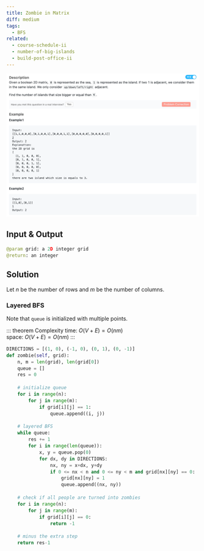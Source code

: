 ```yaml
---
title: Zombie in Matrix
diff: medium
tags:
  - BFS
related:
  - course-schedule-ii
  - number-of-big-islands
  - build-post-office-ii
---
```


<img class="medium-zoom" src="/algo/number-of-big-islands.png" alt="https://www.lintcode.com/problem/zombie-in-matrix">

## Input & Output

```py
@param grid: a 2D integer grid
@return: an integer
```

## Solution

Let $n$ be the number of rows and $m$ be the number of columns.

### Layered BFS

Note that `queue` is initialized with multiple points.

::: theorem Complexity
time: $O(V + E) = O(nm)$  
space: $O(V + E) = O(nm)$
:::

```py
DIRECTIONS = [(1, 0), (-1, 0), (0, 1), (0, -1)]
def zombie(self, grid):
    n, m = len(grid), len(grid[0])
    queue = []
    res = 0

    # initialize queue
    for i in range(n):
        for j in range(m):
            if grid[i][j] == 1:
                queue.append((i, j))

    # layered BFS
    while queue:
        res += 1
        for i in range(len(queue)):
            x, y = queue.pop(0)
            for dx, dy in DIRECTIONS:
                nx, ny = x+dx, y+dy
                if 0 <= nx < n and 0 <= ny < m and grid[nx][ny] == 0:
                    grid[nx][ny] = 1
                    queue.append((nx, ny))

    # check if all people are turned into zombies
    for i in range(n):
        for j in range(m):
            if grid[i][j] == 0:
                return -1

    # minus the extra step
    return res-1
```

